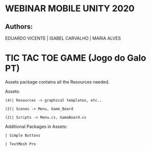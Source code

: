 # WEBINAR MOBILE UNITY 2020 

## Authors:
EDUARDO VICENTE | ISABEL CARVALHO | MARIA ALVES

# TIC TAC TOE GAME (Jogo do Galo PT) 

Assets package contains all the Resources needed.

Assets:


	(4)| Resources -> graphical templates, etc..
	
	(2)| Scenes -> Menu, Game_Board
	
	(2)| Scripts -> Menu.cs, GameBoard.cs
	

Additional Packages in Assets:

	| Simple Buttons
	
	| TextMesh Pro

